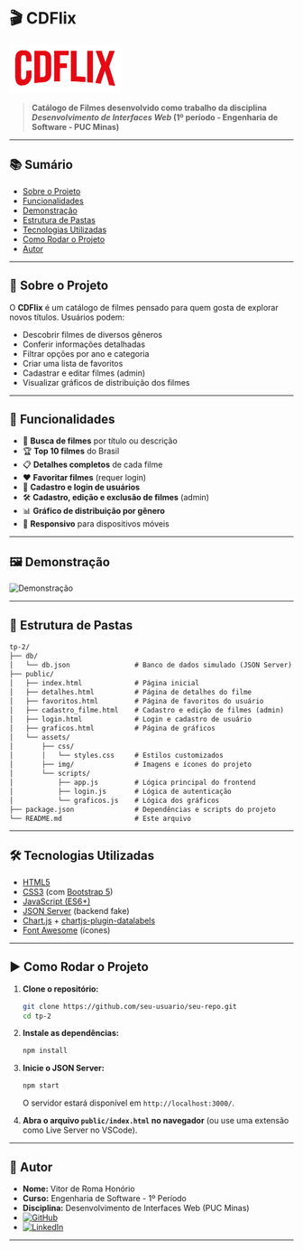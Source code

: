 # 🎬 CDFlix

![CDFlix Banner](public/assets/img/CDFLIX.png)

> **Catálogo de Filmes desenvolvido como trabalho da disciplina _Desenvolvimento de Interfaces Web_ (1º período - Engenharia de Software - PUC Minas)**

---

## 📚 Sumário

- [Sobre o Projeto](#sobre-o-projeto)
- [Funcionalidades](#funcionalidades)
- [Demonstração](#demonstração)
- [Estrutura de Pastas](#estrutura-de-pastas)
- [Tecnologias Utilizadas](#tecnologias-utilizadas)
- [Como Rodar o Projeto](#como-rodar-o-projeto)
- [Autor](#autor)

---

## 📝 Sobre o Projeto

O **CDFlix** é um catálogo de filmes pensado para quem gosta de explorar novos títulos. Usuários podem:

- Descobrir filmes de diversos gêneros
- Conferir informações detalhadas
- Filtrar opções por ano e categoria
- Criar uma lista de favoritos
- Cadastrar e editar filmes (admin)
- Visualizar gráficos de distribuição dos filmes

---

## 🚀 Funcionalidades

- 🔎 **Busca de filmes** por título ou descrição
- 🏆 **Top 10 filmes** do Brasil
- 📋 **Detalhes completos** de cada filme
- ❤️ **Favoritar filmes** (requer login)
- 👤 **Cadastro e login de usuários**
- 🛠️ **Cadastro, edição e exclusão de filmes** (admin)
- 📊 **Gráfico de distribuição por gênero**
- 📱 **Responsivo** para dispositivos móveis

---

## 🖼️ Demonstração

![Demonstração](public/assets/img/print-cdflix.png)

---

## 📁 Estrutura de Pastas

```plaintext
tp-2/
├── db/
│   └── db.json                # Banco de dados simulado (JSON Server)
├── public/
│   ├── index.html             # Página inicial
│   ├── detalhes.html          # Página de detalhes do filme
│   ├── favoritos.html         # Página de favoritos do usuário
│   ├── cadastro_filme.html    # Cadastro e edição de filmes (admin)
│   ├── login.html             # Login e cadastro de usuário
│   ├── graficos.html          # Página de gráficos
│   └── assets/
│       ├── css/
│       │   └── styles.css     # Estilos customizados
│       ├── img/               # Imagens e ícones do projeto
│       └── scripts/
│           ├── app.js         # Lógica principal do frontend
│           ├── login.js       # Lógica de autenticação
│           └── graficos.js    # Lógica dos gráficos
├── package.json               # Dependências e scripts do projeto
└── README.md                  # Este arquivo
```

---

## 🛠️ Tecnologias Utilizadas

- [HTML5](https://developer.mozilla.org/pt-BR/docs/Web/HTML)
- [CSS3](https://developer.mozilla.org/pt-BR/docs/Web/CSS) (com [Bootstrap 5](https://getbootstrap.com/))
- [JavaScript (ES6+)](https://developer.mozilla.org/pt-BR/docs/Web/JavaScript)
- [JSON Server](https://github.com/typicode/json-server) (backend fake)
- [Chart.js](https://www.chartjs.org/) + [chartjs-plugin-datalabels](https://chartjs-plugin-datalabels.netlify.app/)
- [Font Awesome](https://fontawesome.com/) (ícones)

---

## ▶️ Como Rodar o Projeto

1. **Clone o repositório:**
   ```sh
   git clone https://github.com/seu-usuario/seu-repo.git
   cd tp-2
   ```

2. **Instale as dependências:**
   ```sh
   npm install
   ```

3. **Inicie o JSON Server:**
   ```sh
   npm start
   ```
   O servidor estará disponível em `http://localhost:3000/`.

4. **Abra o arquivo `public/index.html` no navegador** (ou use uma extensão como Live Server no VSCode).

---

## 👤 Autor

- **Nome:** Vitor de Roma Honório
- **Curso:** Engenharia de Software - 1º Período
- **Disciplina:** Desenvolvimento de Interfaces Web (PUC Minas)
- [![GitHub](https://img.shields.io/badge/GitHub-vitorRoma06-181717?style=flat&logo=github)](https://github.com/vitorRoma06)
- [![LinkedIn](https://img.shields.io/badge/LinkedIn-vitordroma-0A66C2?style=flat&logo=linkedin)](https://www.linkedin.com/in/vitordroma/)

---


